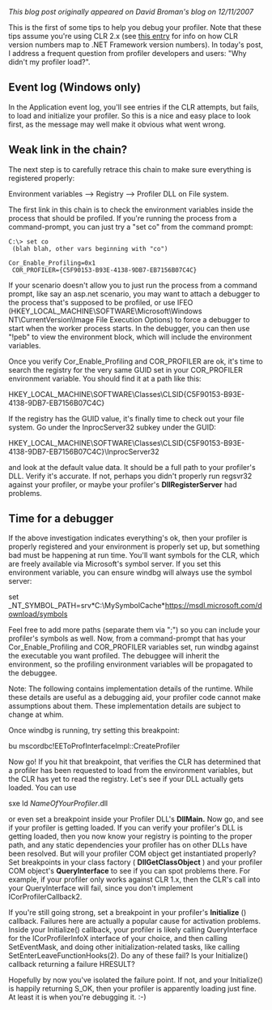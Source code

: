 *This blog post originally appeared on David Broman's blog on 12/11/2007*


This is the first of some tips to help you debug your profiler.  Note that these tips assume you're using CLR 2.x (see [this entry](https://docs.microsoft.com/en-us/archive/blogs/davbr/versions-of-microsoft-net-framework-clr-and-your-profiler) for info on how CLR version numbers map to .NET Framework version numbers).  In today's post, I address a frequent question from profiler developers and users: "Why didn't my profiler load?".

## Event log (Windows only)

In the Application event log, you'll see entries if the CLR attempts, but fails, to load and initialize your profiler.  So this is a nice and easy place to look first, as the message may well make it obvious what went wrong.

## Weak link in the chain?

The next step is to carefully retrace this chain to make sure everything is registered properly:

Environment variables --\> Registry --\> Profiler DLL on File system.

The first link in this chain is to check the environment variables inside the process that should be profiled.  If you're running the process from a command-prompt, you can just try a "set co" from the command prompt:

```
C:\> set co
 (blah blah, other vars beginning with "co")
```

```
Cor_Enable_Profiling=0x1
 COR_PROFILER={C5F90153-B93E-4138-9DB7-EB7156B07C4C}
```

If your scenario doesn't allow you to just run the process from a command prompt, like say an asp.net scenario, you may want to attach a debugger to the process that's supposed to be profiled, or use IFEO (HKEY\_LOCAL\_MACHINE\SOFTWARE\Microsoft\Windows NT\CurrentVersion\Image File Execution Options) to force a debugger to start when the worker process starts.  In the debugger, you can then use "!peb" to view the environment block, which will include the environment variables.

Once you verify Cor\_Enable\_Profiling and COR\_PROFILER are ok, it's time to search the registry for the very same GUID set in your COR\_PROFILER environment variable.  You should find it at a path like this:

HKEY\_LOCAL\_MACHINE\SOFTWARE\Classes\CLSID\{C5F90153-B93E-4138-9DB7-EB7156B07C4C}

If the registry has the GUID value, it's finally time to check out your file system.  Go under the InprocServer32 subkey under the GUID:

HKEY\_LOCAL\_MACHINE\SOFTWARE\Classes\CLSID\{C5F90153-B93E-4138-9DB7-EB7156B07C4C}\InprocServer32

and look at the default value data.  It should be a full path to your profiler's DLL.  Verify it's accurate.  If not, perhaps you didn't properly run regsvr32 against your profiler, or maybe your profiler's **DllRegisterServer** had problems.

## Time for a debugger

If the above investigation indicates everything's ok, then your profiler is properly registered and your environment is properly set up, but something bad must be happening at run time.  You'll want symbols for the CLR, which are freely available via Microsoft's symbol server.  If you set this environment variable, you can ensure windbg will always use the symbol server:

set \_NT\_SYMBOL\_PATH=srv\*C:\MySymbolCache\*https://msdl.microsoft.com/download/symbols

Feel free to add more paths (separate them via ";") so you can include your profiler's symbols as well.  Now, from a command-prompt that has your Cor\_Enable\_Profiling and COR\_PROFILER variables set, run windbg against the executable you want profiled.  The debuggee will inherit the environment, so the profiling environment variables will be propagated to the debuggee.

Note: The following contains implementation details of the runtime.  While these details are useful as a debugging aid, your profiler code cannot make assumptions about them.  These implementation details are subject to change at whim.

Once windbg is running, try setting this breakpoint:

bu mscordbc!EEToProfInterfaceImpl::CreateProfiler

Now go!  If you hit that breakpoint, that verifies the CLR has determined that a profiler has been requested to load from the environment variables, but the CLR has yet to read the registry.  Let's see if your DLL actually gets loaded.  You can use

sxe ld _NameOfYourProfiler_.dll

or even set a breakpoint inside your Profiler DLL's **DllMain.**   Now go, and see if your profiler is getting loaded.  If you can verify your profiler's DLL is getting loaded, then you now know your registry is pointing to the proper path, and any static dependencies your profiler has on other DLLs have been resolved.  But will your profiler COM object get instantiated properly?  Set breakpoints in your class factory ( **DllGetClassObject** ) and your profiler COM object's **QueryInterface** to see if you can spot problems there.  For example, if your profiler only works against CLR 1.x, then the CLR's call into your QueryInterface will fail, since you don't implement ICorProfilerCallback2.

If you're still going strong, set a breakpoint in your profiler's **Initialize** () callback.  Failures here are actually a popular cause for activation problems.  Inside your Initialize() callback, your profiler is likely calling QueryInterface for the ICorProfilerInfoX interface of your choice, and then calling SetEventMask, and doing other initialization-related tasks, like calling SetEnterLeaveFunctionHooks(2).  Do any of these fail?  Is your Initialize() callback returning a failure HRESULT?

Hopefully by now you've isolated the failure point.  If not, and your Initialize() is happily returning S\_OK, then your profiler is apparently loading just fine.  At least it is when you're debugging it.  :-)
